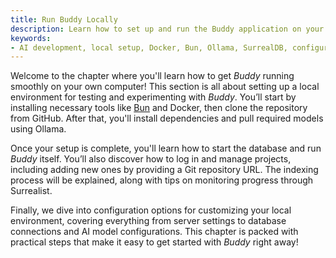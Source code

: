 ```yaml
---
title: Run Buddy Locally
description: Learn how to set up and run the Buddy application on your local machine.
keywords:
- AI development, local setup, Docker, Bun, Ollama, SurrealDB, configuration
---
```


Welcome to the chapter where you'll learn how to get *Buddy* running smoothly on your own computer! This section is all about setting up a local environment for testing and experimenting with *Buddy*. You’ll start by installing necessary tools like [Bun](https://bun.sh/) and Docker, then clone the repository from GitHub. After that, you'll install dependencies and pull required models using Ollama.

Once your setup is complete, you'll learn how to start the database and run *Buddy* itself. You’ll also discover how to log in and manage projects, including adding new ones by providing a Git repository URL. The indexing process will be explained, along with tips on monitoring progress through Surrealist.

Finally, we dive into configuration options for customizing your local environment, covering everything from server settings to database connections and AI model configurations. This chapter is packed with practical steps that make it easy to get started with *Buddy* right away!